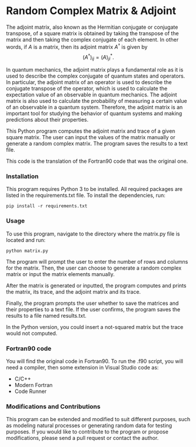 # Random Complex Matrix & Adjoint

The adjoint matrix, also known as the Hermitian conjugate or conjugate transpose, of a square matrix is obtained by taking the transpose of the matrix and then taking the complex conjugate of each element. In other words, if $A$ is a matrix, then its adjoint matrix $A^{\dagger}$ is given by $$(A^{\dagger})_{ij} = (A)^{*}_{ji}.$$

In quantum mechanics, the adjoint matrix plays a fundamental role as it is used to describe the complex conjugate of quantum states and operators. In particular, the adjoint matrix of an operator is used to describe the conjugate transpose of the operator, which is used to calculate the expectation value of an observable in quantum mechanics. The adjoint matrix is also used to calculate the probability of measuring a certain value of an observable in a quantum system. Therefore, the adjoint matrix is an important tool for studying the behavior of quantum systems and making predictions about their properties.

This Python program computes the adjoint matrix and trace of a given square matrix. The user can input the values of the matrix manually or generate a random complex matrix. The program saves the results to a text file.

This code is the translation of the Fortran90 code that was the original one.

### Installation

This program requires Python 3 to be installed. All required packages are listed in the requirements.txt file. To install the dependencies, run:

```
pip install -r requirements.txt
```

### Usage

To use this program, navigate to the directory where the matrix.py file is located and run:

```
python matrix.py
```

The program will prompt the user to enter the number of rows and columns for the matrix. Then, the user can choose to generate a random complex matrix or input the matrix elements manually.

After the matrix is generated or inputted, the program computes and prints the matrix, its trace, and the adjoint matrix and its trace.

Finally, the program prompts the user whether to save the matrices and their properties to a text file. If the user confirms, the program saves the results to a file named results.txt.

In the Python version, you could insert a not-squared matrix but the trace would not computed.

### Fortran90 code

You will find the original code in Fortran90. To run the .f90 script, you will need a compiler, then some extension in Visual Studio code as:

- C/C++
- Modern Fortran
- Code Runner

### Modifications and Contributions

This program can be extended and modified to suit different purposes, such as modeling natural processes or generating random data for testing purposes. If you would like to contribute to the program or propose modifications, please send a pull request or contact the author.
